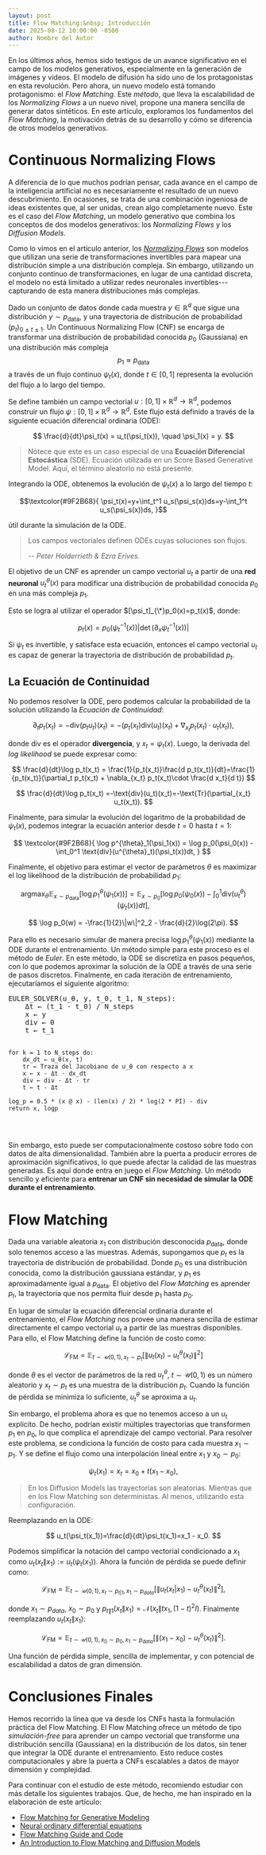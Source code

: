 ```yaml
---
layout: post
title: Flow Matching:&nbsp; Introducción
date: 2025-08-12 10:00:00 -0500
author: Nombre del Autor
---
```


En los últimos años, hemos sido testigos de un avance significativo en el campo de los modelos generativos, especialmente en la generación de imágenes y videos. El modelo de difusión ha sido uno de los protagonistas en esta revolución. Pero ahora, un nuevo modelo está tomando protagonismo: el *Flow Matching*. Este *método*, que lleva la escalabilidad de los *Normalizing Flows* a un nuevo nivel, propone una manera sencilla de generar datos sintéticos. En este artículo, exploramos los fundamentos del *Flow Matching*, la motivación detrás de su desarrollo y cómo se diferencia de otros modelos generativos.

# Continuous Normalizing Flows

A diferencia de lo que muchos podrían pensar, cada avance en el campo de la inteligencia artificial no es necesariamente el resultado de un nuevo descubrimiento. En ocasiones, se trata de una combinación ingeniosa de ideas existentes que, al ser unidas, crean algo completamente nuevo. Este es el caso del *Flow Matching*, un modelo generativo que combina los conceptos de dos modelos generativos: los *Normalizing Flows* y los *Diffusion Models*.

Como lo vimos en el artículo anterior, los [*Normalizing Flows*](https://jarchv.github.io/modelos-generativos/) son modelos que utilizan una serie de transformaciones invertibles para mapear una distribución simple a una distribución compleja. Sin embargo, utilizando un conjunto continuo de transformaciones, en lugar de una cantidad discreta, el modelo no está limitado a utilizar redes neuronales invertibles---capturando de esta manera distribuciones más complejas.

Dado un conjunto de datos donde cada muestra $y\in\mathbb{R}^d$ que sigue una distribución $y\sim p_{\text{data}}$, y una trayectoria de distribución de probabilidad $(p_t)_{0\leq t\leq 1}$. Un Continuous Normalizing Flow (CNF) se encarga de transformar una distribución de probabilidad conocida $p_0$ (Gaussiana) en una distribución más compleja $$p_1 \approx p_{\text{data}}$$ a través de un flujo continuo $\psi_t(x)$, donde $t\in[0,1]$ representa la evolución del flujo a lo largo del tiempo. 

Se define también un campo vectorial $u:[0,1]\times\mathbb{R}^d\to\mathbb{R}^d$, podemos construir un flujo $\psi:[0,1]\times\mathbb{R}^d\to\mathbb{R}^d$. Este flujo está definido a través de la siguiente ecuación diferencial ordinaria (ODE):

$$
\frac{d}{dt}\psi_t(x) = u_t(\psi_t(x)), \quad \psi_1(x) = y.
$$

> Nótece que este es un caso especial de una **Ecuación Diferencial 
> Estocástica** (SDE). Ecuación utilizada en un Score Based Generative Model. Aquí,
> el término aleatorio no está presente.

Integrando la ODE, obtenemos la evolución de $\psi_t(x)$ a lo largo del tiempo $t$:

$$\textcolor{#9F2B68}{
\psi_t(x)=y+\int_t^1 u_s(\psi_s(x))ds=y-\int_1^t u_s(\psi_s(x))ds,
}$$


útil durante la simulación de la ODE. 

> Los campos vectoriales definen ODEs cuyas soluciones son flujos.
>
> -- <cite>Peter Holderrieth & Ezra Erives.</cite>

El objetivo de un CNF es aprender un campo vectorial $u_t$ a partir de una **red neuronal** $u^{\theta}_{t}(x)$ para modificar una distribución de probabilidad conocida $p_0$ en una más compleja $p_1$. 

Esto se logra al utilizar el operador $[\psi_t]_{\*}p_0(x)=p_t(x)$, donde:	

$$
p_t(x)=p_0(\psi^{-1}_t(x))|\det(\partial_x\psi^{-1}_t(x))|
$$

Si $\psi_t$ es invertible, y satisface esta ecuación, entonces el campo vectorial $u_t$ es capaz de generar la trayectoria de distribución de probabilidad $p_t$.

## La Ecuación de Continuidad

No podemos resolver la ODE, pero podemos calcular la probabilidad de la solución utilizando la *Ecuación de Continuidad*:

$$
\partial_t p_t(x_t) = -\text{div}(p_t u_t)(x_t)=-(p_t(x_t)\text{div}(u_t)(x_t)+\nabla_{x_t} p_t(x_t)\cdot u_t(x_t)),
$$

donde $\text{div}$ es el operador **divergencia**, y $x_t=\psi_t(x)$. Luego, la derivada del *log likelihood* se puede expresar como:

$$
\frac{d}{dt}\log p_t(x_t) = \frac{1}{p_t(x_t)}\frac{d p_t(x_t)}{dt}=\frac{1}{p_t(x_t)}(\partial_t p_t(x_t) + \nabla_{x_t} p_t(x_t)\cdot \frac{d x_t}{d t})
$$

$$
\frac{d}{dt}\log p_t(x_t) =-\text{div}(u_t)(x_t)=-\text{Tr}(\partial_{x_t} u_t(x_t)).
$$

Finalmente, para simular la evolución del logaritmo de la probabilidad de $\psi_t(x)$, podemos integrar la ecuación anterior desde $t=0$ hasta $t=1$:

$$
\textcolor{#9F2B68}{
\log p^{\theta}_1(\psi_1(x)) = \log p_0(\psi_0(x)) -\int_0^1 \text{div}(u^{\theta}_t)(\psi_t(x))dt,
}
$$

Finalmente, el objetivo para estimar el vector de parámetros $\theta$ es maximizar el log likelihood de la distribución de probabilidad $p_1$:

$$
\text{arg}\max_{\theta} \mathbb{E}_{x\sim p_{\text{data}}} \left[ \log p^{\theta}_1(\psi_1(x)) \right] = \mathbb{E}_{x\sim p_0} \left[ \log p_0(\psi_0(x)) -\int_0^1 \text{div}(u^{\theta}_t)(\psi_t(x))dt \right],
$$

$$
\log p_0(w) = -\frac{1}{2}\|w\|^2_2 - \frac{d}{2}\log(2\pi).
$$

Para ello es necesario simular de manera precisa $\log p^{\theta}_1(\psi_1(x))$ mediante la ODE durante el entrenamiento. Un método simple para este proceso es el método de *Euler*. En este método, la ODE se discretiza en pasos pequeños, con lo que podemos aproximar la solución de la ODE a través de una serie de pasos discretos. Finalmente, en cada iteración de entrenamiento, ejecutaríamos el siguiente algoritmo:

<div class="example"><pre>
EULER_SOLVER(u_θ, y, t_0, t_1, N_steps):
    Δt ← (t_1 - t_0) / N_steps
    x ← y
    div ← 0
    t ← t_1

    for k = 1 to N_steps do:
        dx_dt ← u_θ(x, t)
        tr ← Traza del Jacobiano de u_θ con respecto a x
        x ← x - Δt · dx_dt
        div ← div - Δt · tr
        t ← t - Δt

    log_p = 0.5 * (x @ x) - (len(x) / 2) * log(2 * PI) - div
    return x, logp

</pre></div>

Sin embargo, esto puede ser computacionalmente costoso sobre todo con datos de alta dimensionalidad. También abre la puerta a producir errores de aproximación significativos, lo que puede afectar la calidad de las muestras generadas. Es aquí donde entra en juego el *Flow Matching*. Un método sencillo y eficiente para **entrenar un CNF sin necesidad de simular la ODE durante el entrenamiento**.

# Flow Matching

Dada una variable aleatoria $x_1$ con distribución desconocida $p_{\text{data}}$, donde solo tenemos acceso a las muestras. Además, supongamos que $p_t$ es la trayectoria de distribución de probabilidad. Donde $p_0$ es una distribución conocida, como la distribución gaussiana estándar, y $p_1$ es aproximadamente igual a $p_{\text{data}}$. El objetivo del *Flow Matching* es aprender $p_t$, la trayectoria que nos permita fluir desde $p_1$ hasta $p_0$.

En lugar de simular la ecuación diferencial ordinaria durante el entrenamiento, el *Flow Matching* nos provee una manera sencilla de estimar directamente el campo vectorial $u_t$ a partir de las muestras disponibles. Para ello, el Flow Matching define la función de costo como:

$$
\mathcal{L}_{\text{FM}} = \mathbb{E}_{t\sim \mathcal{U}(0,1), x_t\sim p_t}\left[\|u_t(x_t)-u^{\theta}_t(x_t)\|^2\right]
$$

donde $\theta$ es el vector de parámetros de la red $u^{\theta}_t$, $t\sim \mathcal{U}(0,1)$ es un número aleatorio y $x_t\sim p_t$ es una muestra de la distribución $p_t$. Cuando la función de pérdida se minimiza lo suficiente, $u^{\theta}_t$ se aproxima a $u_t$.

Sin embargo, el problema ahora es que no tenemos acceso a un $u_t$ explícito. De hecho, podrían existir múltiples trayectorias que transformen $p_1$ en $p_0$, lo que complica el aprendizaje del campo vectorial. Para resolver este problema, se condiciona la función de costo para cada muestra $x_1\sim p_1$. Y se define el flujo como una interpolación lineal entre $x_1$ y $x_0\sim p_0$:

$$
\psi_t(x_1) = x_t = x_0 + t(x_1 - x_0),
$$

> En los Diffusion Models las trayectorias son aleatorias. Mientras
> que en los Flow Matching son deterministas. Al menos, utilizando
> esta configuración.


Reemplazando en la ODE:

$$
u_t(\psi_t(x_1))=\frac{d}{dt}\psi_t(x_1)=x_1 - x_0.
$$

Podemos simplificar la notación del campo vectorial condicionado a $x_1$ como $u_t(x_t\|x_1):=u_t(\psi_t(x_1))$. Ahora la función de pérdida se puede definir como:

$$
\mathcal{L}_{\text{FM}} = \mathbb{E}_{t\sim \mathcal{U}(0,1), x_t\sim p_{t|1}, x_1\sim p_{data}}\left[\|u_t(x_t|x_1)-u^{\theta}_t(x_t)\|^2\right],
$$

donde $x_1\sim p_{data}$, $x_0\sim p_0$ y $p_{t\|1}(x_t\|x_1)=\mathcal{N} (x_t\|tx_1,(1-t)^2 I)$. Finalmente reemplazando $u_t(x_t\|x_1)$:

$$
\mathcal{L}_{\text{FM}} = \mathbb{E}_{t\sim \mathcal{U}(0,1), x_0\sim p_{0}, x_1\sim p_{data}}\left[\|(x_1-x_0)-u^{\theta}_t(x_t)\|^2\right].
$$

Una función de pérdida simple, sencilla de implementar, y con potencial de escalabilidad a datos de gran dimensión.

# Conclusiones Finales

Hemos recorrido la línea que va desde los CNFs hasta la formulación práctica del Flow Matching. El Flow Matching ofrece un método de tipo *simulación-free* para aprender un campo vectorial que transforme una distribución sencilla (Gaussiana) en la distribución de los datos, sin tener que integrar la ODE durante el entrenamiento. Esto reduce costes computacionales y abre la puerta a CNFs escalables a datos de mayor dimensión y complejidad.

Para continuar con el estudio de este método, recomiendo estudiar con más detalle los siguientes trabajos. Que, de hecho, me han inspirado en la elaboración de este artículo:

- [Flow Matching for Generative Modeling](https://arxiv.org/abs/2210.02747)
- [Neural ordinary differential equations](https://arxiv.org/abs/1806.07366)
- [Flow Matching Guide and Code](https://arxiv.org/pdf/2412.06264)
- [An Introduction to Flow Matching and Diffusion Models](https://arxiv.org/abs/2506.02070)